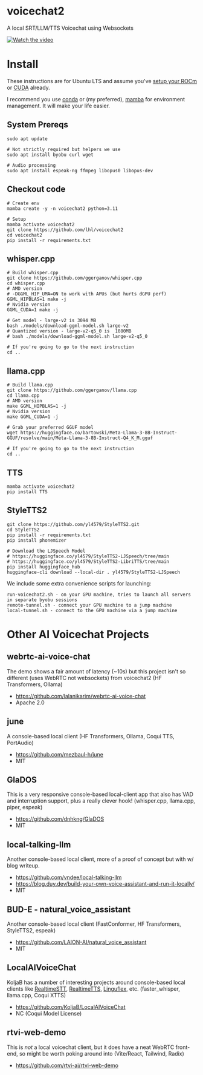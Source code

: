 # voicechat2
A local SRT/LLM/TTS Voicechat using Websockets

[![Watch the video](http://img.youtube.com/vi/j_yMp0uCo_Y/0.jpg)](http://www.youtube.com/watch?v=j_yMp0uCo_Y)

# Install
These instructions are for Ubuntu LTS and assume you've [setup your ROCm](https://rocm.docs.amd.com/projects/install-on-linux/en/latest/tutorial/quick-start.html) or [CUDA](https://docs.nvidia.com/cuda/cuda-installation-guide-linux/) already.

I recommend you use [conda](https://docs.conda.io/en/latest/) or (my preferred), [mamba](https://mamba.readthedocs.io/en/latest/installation/mamba-installation.html) for environment management. It will make your life easier.

## System Prereqs
```
sudo apt update

# Not strictly required but helpers we use
sudo apt install byobu curl wget

# Audio processing
sudo apt install espeak-ng ffmpeg libopus0 libopus-dev 
```

## Checkout code 
```
# Create env
mamba create -y -n voicechat2 python=3.11

# Setup
mamba activate voicechat2
git clone https://github.com/lhl/voicechat2
cd voicechat2
pip install -r requirements.txt
```

## whisper.cpp
```
# Build whisper.cpp
git clone https://github.com/ggerganov/whisper.cpp
cd whisper.cpp
# AMD version
# -DGGML_HIP_UMA=ON to work with APUs (but hurts dGPU perf)
GGML_HIPBLAS=1 make -j 
# Nvidia version
GGML_CUDA=1 make -j 

# Get model - large-v2 is 3094 MB
bash ./models/download-ggml-model.sh large-v2
# Quantized version - large-v2-q5_0 is  1080MB
# bash ./models/download-ggml-model.sh large-v2-q5_0

# If you're going to go to the next instruction
cd ..
```

## llama.cpp
```
# Build llama.cpp
git clone https://github.com/ggerganov/llama.cpp
cd llama.cpp
# AMD version
make GGML_HIPBLAS=1 -j 
# Nvidia version
make GGML_CUDA=1 -j 

# Grab your preferred GGUF model
wget https://huggingface.co/bartowski/Meta-Llama-3-8B-Instruct-GGUF/resolve/main/Meta-Llama-3-8B-Instruct-Q4_K_M.gguf

# If you're going to go to the next instruction
cd ..
```

## TTS
```
mamba activate voicechat2
pip install TTS
```

## StyleTTS2
```
git clone https://github.com/yl4579/StyleTTS2.git
cd StyleTTS2
pip install -r requirements.txt
pip install phonemizer

# Download the LJSpeech Model
# https://huggingface.co/yl4579/StyleTTS2-LJSpeech/tree/main
# https://huggingface.co/yl4579/StyleTTS2-LibriTTS/tree/main
pip install huggingface_hub
huggingface-cli download --local-dir . yl4579/StyleTTS2-LJSpeech
```

We include some extra convenience scripts for launching:
```
run-voicechat2.sh - on your GPU machine, tries to launch all servers in separate byobu sessions
remote-tunnel.sh - connect your GPU machine to a jump machine
local-tunnel.sh - connect to the GPU machine via a jump machine
```


# Other AI Voicechat Projects

## webrtc-ai-voice-chat
The demo shows a fair amount of latency (~10s) but this project isn't so different (uses WebRTC not websockets) from voicechat2 (HF Transformers, Ollama)
- https://github.com/lalanikarim/webrtc-ai-voice-chat
- Apache 2.0

## june
A console-based local client (HF Transformers, Ollama, Coqui TTS, PortAudio)
- https://github.com/mezbaul-h/june
- MIT

## GlaDOS
This is a very responsive console-based local-client app that also has VAD and interruption support, plus a really clever hook! (whisper.cpp, llama.cpp, piper, espeak)
- https://github.com/dnhkng/GlaDOS
- MIT

## local-talking-llm
Another console-based local client, more of a proof of concept but with w/ blog writeup.
- https://github.com/vndee/local-talking-llm
- https://blog.duy.dev/build-your-own-voice-assistant-and-run-it-locally/
- MIT

## BUD-E - natural_voice_assistant
Another console-based local client (FastConformer, HF Transformers, StyleTTS2, espeak)
- https://github.com/LAION-AI/natural_voice_assistant
- MIT

## LocalAIVoiceChat
KoljaB has a number of interesting projects around console-based local clients like [RealtimeSTT](https://github.com/KoljaB/RealtimeSTT), [RealtimeTTS](https://github.com/KoljaB/RealtimeTTS), [Linguflex](https://github.com/KoljaB/Linguflex), etc. (faster_whisper, llama.cpp, Coqui XTTS)
- https://github.com/KoljaB/LocalAIVoiceChat
- NC (Coqui Model License)

## rtvi-web-demo
This is *not* a local voicechat client, but it does have a neat WebRTC front-end, so might be worth poking around into (Vite/React, Tailwind, Radix)
- https://github.com/rtvi-ai/rtvi-web-demo
